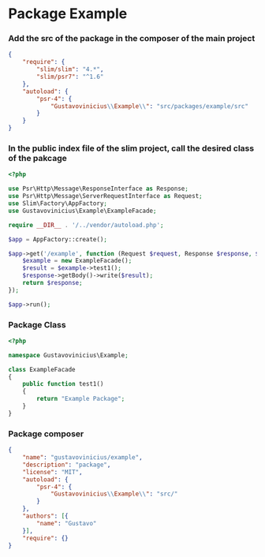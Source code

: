 # Package Example

### Add the src of the package in the composer of the main project
```json
{
    "require": {
        "slim/slim": "4.*",
        "slim/psr7": "^1.6"
    },
    "autoload": {
        "psr-4": {
            "Gustavovinicius\\Example\\": "src/packages/example/src"
        }
    }
}
```

### In the public index file of the slim project, call the desired class of the pakcage
```php
<?php

use Psr\Http\Message\ResponseInterface as Response;
use Psr\Http\Message\ServerRequestInterface as Request;
use Slim\Factory\AppFactory;
use Gustavovinicius\Example\ExampleFacade;

require __DIR__ . '/../vendor/autoload.php';

$app = AppFactory::create();

$app->get('/example', function (Request $request, Response $response, $args) {
    $example = new ExampleFacade();
    $result = $example->test1();
    $response->getBody()->write($result);
    return $response;
});

$app->run();
```

### Package Class
```php
<?php

namespace Gustavovinicius\Example;

class ExampleFacade
{
    public function test1()
    {
        return "Example Package";
    }
}
```

### Package composer
```json
{
    "name": "gustavovinicius/example",
    "description": "package",
    "license": "MIT",
    "autoload": {
        "psr-4": {
            "Gustavovinicius\\Example\\": "src/"
        }
    },
    "authors": [{
        "name": "Gustavo"
    }],
    "require": {}
}
```
